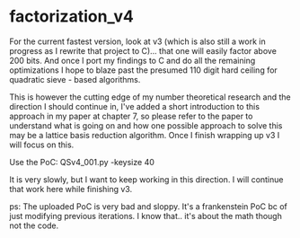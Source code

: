 # factorization_v4

For the current fastest version, look at v3 (which is also still a work in progress as I rewrite that project to C)... that one will easily factor above 200 bits. And once I port my findings to C and do all the remaining optimizations I hope to blaze past the presumed 110 digit hard ceiling for quadratic sieve - based algorithms.

This is however the cutting edge of my number theoretical research and the direction I should continue in, I've added a short introduction to this approach in my paper at chapter 7, so please refer to the paper to understand what is going on and how one possible approach to solve this may be a lattice basis reduction algorithm. Once I finish wrapping up v3 I will focus on this.

Use the PoC: QSv4_001.py -keysize 40

It is very slowly, but I want to keep working in this direction. I will continue that work here while finishing v3.

ps: The uploaded PoC is very bad and sloppy. It's a frankenstein PoC bc of just modifying previous iterations. I know that.. it's about the math though not the code.



